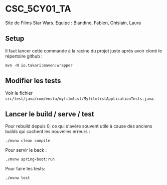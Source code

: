 # CSC_5CY01_TA

Site de Films Star Wars. Equipe : Blandine, Fabien, Ghislain, Laura


## Setup

Il faut lancer cette commande à la racine du projet juste après avoir cloné le répertoire github :
```
mvn -N io.takari:maven:wrapper
```


## Modifier les tests

Voir le fichier `src/test/java/com/ensta/myfilmlist/MyfilmlistApplicationTests.java`.


## Lancer le build / serve / test

Pour rebuild depuis 0, ce qui s'avère souvent utile à cause des anciens builds qui cachent les nouvelles erreurs :
```
./mvnw clean compile
```

Pour servir le back :
```
./mvnw spring-boot:run
```

Pour faire les tests:
```
./mvnw test
```

